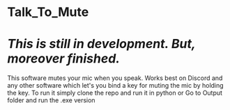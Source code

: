 # Talk_To_Mute
# *This is still in development. But, moreover finished.*
This software mutes your mic when you speak. Works best on Discord and any other software which let's you bind a key for muting the mic by holding the key.
To run it simply clone the repo and run it in python or Go to Output folder and run the .exe version
